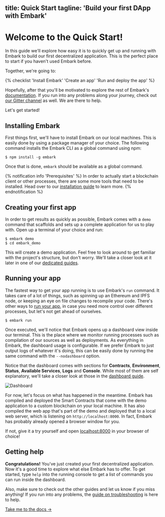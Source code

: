 title: Quick Start
tagline: 'Build your first DApp with Embark'
---

# Welcome to the Quick Start!

In this guide we'll explore how easy it is to quickly get up and running with Embark to build our first decentralized application. This is the perfect place to start if you haven't used Embark before.

Together, we're going to:

{% checklist 'Install Embark' 'Create an app' 'Run and deploy the app' %}

Hopefully, after that you'll be motivated to explore the rest of Embark's [documentation](/docs/overview.html). If you run into any problems along your journey, check out [our Gitter channel](https://gitter.im/embark-framework/Lobby) as well. We are there to help.

Let's get started!

## Installing Embark

First things first, we'll have to install Embark on our local machines. This is easily done by using a package manager of your choice. The following command installs the Embark CLI as a global command using npm:

```
$ npm install -g embark
```

Once that is done, `embark` should be available as a global command.

{% notification info 'Prerequisites' %}
In order to actually start a blockchain client or other processes, there are some
more tools that need to be installed. Head over to our [installation guide](/docs/installation.html) to learn more.
{% endnotification %}

## Creating your first app

In order to get results as quickly as possible, Embark comes with a `demo` command that scaffolds and sets up a complete application for us to play with. Open up a terminal of your choice and run:

```
$ embark demo
$ cd embark_demo
```

This will create a demo application. Feel free to look around to get familiar with the project's structure, but don't worry. We'll take a closer look at it later in one of our [dedicated guides](structure.html).

## Running your app

The fastest way to get your app running is to use Embark's `run` command. It takes care of a lot of things, such as spinning up an Ethereum and IPFS node, or keeping an eye on file changes to recompile your code. There's other ways to [run your app](running_apps.html), in case you need more control over different processes, but let's not get ahead of ourselves.

```
$ embark run
```

Once executed, we'll notice that Embark opens up a dashboard view inside our terminal. This is the place where we monitor running processes such as compilation of our sources as well as deployments. As everything in Embark, the dashboard usage is configurable. If we prefer Embark to just output logs of whatever it's doing, this can be easily done by running the same command with the `--nodashboard` option.

Notice that the dashboard comes with sections for **Contracts**, **Environment**, **Status**, **Available Services**, **Logs** and **Console**. While most of them are self explanatory, we'll take a closer look at those in the [dashboard guide](dashboard.html).

![Dashboard](/assets/images/embark-dashboard.png)

For now, let's focus on what has happened in the meantime. Embark has compiled and deployed the Smart Contracts that come with the demo application to a custom blockchain on your local machine. It has also compiled the web app that's part of the demo and deployed that to a local web server, which is listening on `http://localhost:8000`. In fact, Embark has probably already opened a browser window for you. 

If not, give it a try yourself and open [localhost:8000](http://localhost:8000) in your browser of choice!

## Getting help

**Congratulations!** You've just created your first decentralized application. Now it's a good time to explore what else Embark has to offer. To get started, type `help` into the running console to get a list of commands you can run inside the dashboard.

Also, make sure to check out the other guides and let us know if you miss anything! If you run into any problems, the [guide on troubleshooting](troubleshooting.html) is here to help.

<div class="o-container o-distance-l o-center">
  <a href="/docs/overview.html" class="c-button" title="Take me to the docs">Take me to the docs &rarr;</a>
</div>
